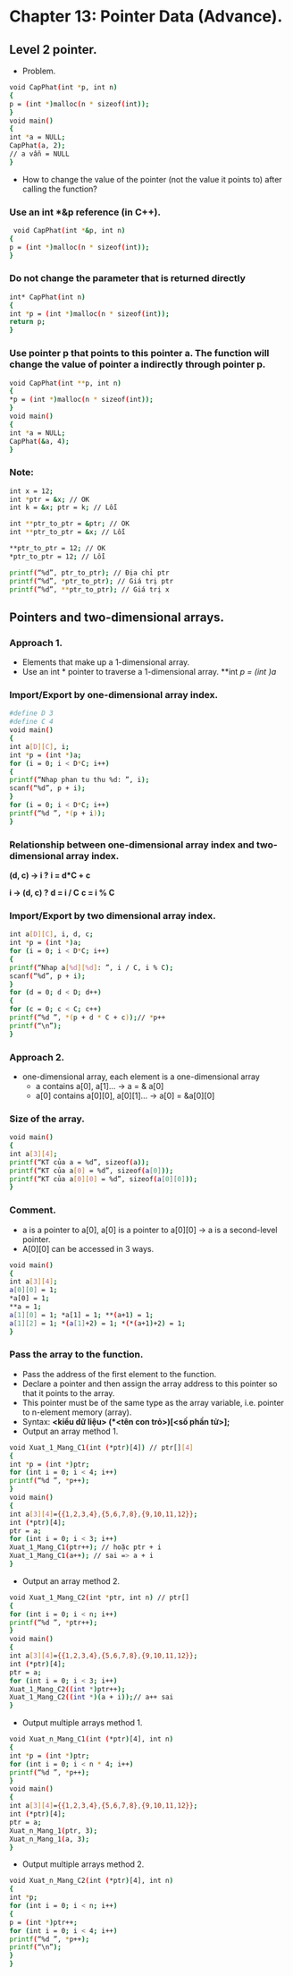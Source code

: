 # Chapter 13: Pointer Data (Advance).
## Level 2 pointer.
- Problem.
```sh
void CapPhat(int *p, int n)
{
p = (int *)malloc(n * sizeof(int));
}
void main()
{
int *a = NULL;
CapPhat(a, 2);
// a vẫn = NULL
}
```
- How to change the value of the pointer (not the value it points to) after calling the function?
### Use an int *&p reference (in C++).
```sh
 void CapPhat(int *&p, int n)
{
p = (int *)malloc(n * sizeof(int));
}
```
### Do not change the parameter that is returned directly
```sh
int* CapPhat(int n)
{
int *p = (int *)malloc(n * sizeof(int));
return p;
}
```
### Use pointer p that points to this pointer a. The function will change the value of pointer a indirectly through pointer p.
```sh
void CapPhat(int **p, int n)
{
*p = (int *)malloc(n * sizeof(int));
}
void main()
{
int *a = NULL;
CapPhat(&a, 4);
}
```
### Note:
```sh
int x = 12;
int *ptr = &x; // OK
int k = &x; ptr = k; // Lỗi

int **ptr_to_ptr = &ptr; // OK
int **ptr_to_ptr = &x; // Lỗi

**ptr_to_ptr = 12; // OK
*ptr_to_ptr = 12; // Lỗi

printf(“%d”, ptr_to_ptr); // Địa chỉ ptr
printf(“%d”, *ptr_to_ptr); // Giá trị ptr
printf(“%d”, **ptr_to_ptr); // Giá trị x
```
## Pointers and two-dimensional arrays.
### Approach 1.
- Elements that make up a 1-dimensional array.
- Use an int * pointer to traverse a 1-dimensional array.
    **int *p = (int *)a**
### Import/Export by one-dimensional array index.
```sh
#define D 3
#define C 4
void main()
{
int a[D][C], i;
int *p = (int *)a;
for (i = 0; i < D*C; i++)
{
printf(“Nhap phan tu thu %d: ”, i);
scanf(“%d”, p + i);
}
for (i = 0; i < D*C; i++)
printf(“%d ”, *(p + i));
}
```
### Relationship between one-dimensional array index and two-dimensional array index.
**(d, c) -> i ?**
**i = d*C + c**

__i -> (d, c) ?__
__d = i / C__
**c = i % C**
### Import/Export by two dimensional array index.
```sh
int a[D][C], i, d, c;
int *p = (int *)a;
for (i = 0; i < D*C; i++)
{
printf(“Nhap a[%d][%d]: ”, i / C, i % C);
scanf(“%d”, p + i);
}
for (d = 0; d < D; d++)
{
for (c = 0; c < C; c++)
printf(“%d ”, *(p + d * C + c));// *p++
printf(“\n”);
}
```
### Approach 2.
- one-dimensional array, each element is a one-dimensional array
    + a contains a[0], a[1]… -> a = & a[0]
    + a[0] contains a[0][0], a[0][1]… -> a[0] = &a[0][0]
### Size of the array.
```sh
void main()
{
int a[3][4];
printf(“KT của a = %d”, sizeof(a));
printf(“KT của a[0] = %d”, sizeof(a[0]));
printf(“KT của a[0][0] = %d”, sizeof(a[0][0]));
}
```
### Comment.
- a is a pointer to a[0], a[0] is a pointer to a[0][0] -> a is a second-level pointer.
- A[0][0] can be accessed in 3 ways.
```sh
void main()
{
int a[3][4];
a[0][0] = 1;
*a[0] = 1;
**a = 1;
a[1][0] = 1; *a[1] = 1; **(a+1) = 1;
a[1][2] = 1; *(a[1]+2) = 1; *(*(a+1)+2) = 1;
}
```
### Pass the array to the function.
- Pass the address of the first element to the function.
- Declare a pointer and then assign the array address to this pointer so that it points to the array.
- This pointer must be of the same type as the array variable, i.e. pointer to n-element memory (array).
- Syntax:
    **<kiểu dữ liệu> (*<tên con trỏ>)[<số phần tử>];**
- Output an array method 1.
```sh
void Xuat_1_Mang_C1(int (*ptr)[4]) // ptr[][4]
{
int *p = (int *)ptr;
for (int i = 0; i < 4; i++)
printf(“%d ”, *p++);
}
void main()
{
int a[3][4]={{1,2,3,4},{5,6,7,8},{9,10,11,12}};
int (*ptr)[4];
ptr = a;
for (int i = 0; i < 3; i++)
Xuat_1_Mang_C1(ptr++); // hoặc ptr + i
Xuat_1_Mang_C1(a++); // sai => a + i
}
```
- Output an array method 2.
```sh
void Xuat_1_Mang_C2(int *ptr, int n) // ptr[]
{
for (int i = 0; i < n; i++)
printf(“%d ”, *ptr++);
}
void main()
{
int a[3][4]={{1,2,3,4},{5,6,7,8},{9,10,11,12}};
int (*ptr)[4];
ptr = a;
for (int i = 0; i < 3; i++)
Xuat_1_Mang_C2((int *)ptr++);
Xuat_1_Mang_C2((int *)(a + i));// a++ sai
}
```
- Output multiple arrays method 1.
```sh
void Xuat_n_Mang_C1(int (*ptr)[4], int n)
{
int *p = (int *)ptr;
for (int i = 0; i < n * 4; i++)
printf(“%d ”, *p++);
}
void main()
{
int a[3][4]={{1,2,3,4},{5,6,7,8},{9,10,11,12}};
int (*ptr)[4];
ptr = a;
Xuat_n_Mang_1(ptr, 3);
Xuat_n_Mang_1(a, 3);
}
```
- Output multiple arrays method 2.
```sh
void Xuat_n_Mang_C2(int (*ptr)[4], int n)
{
int *p;
for (int i = 0; i < n; i++)
{
p = (int *)ptr++;
for (int i = 0; i < 4; i++)
printf(“%d ”, *p++);
printf(“\n”);
}
}
```